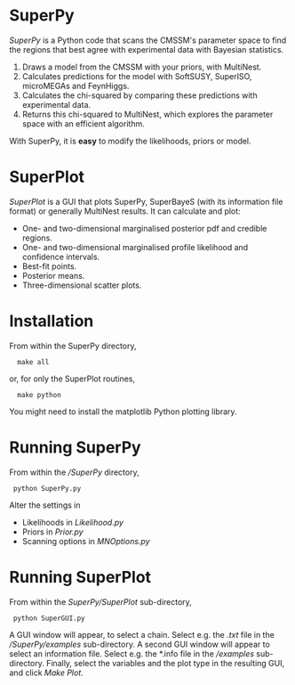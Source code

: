 # SuperPy
*SuperPy* is a Python code that scans the CMSSM's parameter space to find the regions that best agree with experimental data with Bayesian statistics. 

1. Draws a model from the CMSSM with your priors, with MultiNest.
2. Calculates predictions for the model with SoftSUSY, SuperISO, microMEGAs and FeynHiggs.
3. Calculates the chi-squared by comparing these predictions with experimental data.
4. Returns this chi-squared to MultiNest, which explores the parameter space with an efficient algorithm.

With SuperPy, it is **easy** to modify the likelihoods, priors or model.

# SuperPlot
*SuperPlot* is a GUI that plots SuperPy, SuperBayeS (with its information file format) or generally MultiNest results. It can calculate and plot:
* One- and two-dimensional marginalised posterior pdf and credible regions.
* One- and two-dimensional marginalised profile likelihood and confidence intervals.
* Best-fit points.
* Posterior means.
* Three-dimensional scatter plots.

# Installation
From within the SuperPy directory,
      
      make all

or, for only the SuperPlot routines,
      
      make python
    
You might need to install the matplotlib Python plotting library. 

# Running SuperPy
From within the */SuperPy* directory,
     
     python SuperPy.py

Alter the settings in 
* Likelihoods in *Likelihood.py*
* Priors in *Prior.py*
* Scanning options in *MNOptions.py*

# Running SuperPlot
From within the *SuperPy/SuperPlot* sub-directory,
    
     python SuperGUI.py
    
A GUI window will appear, to select a chain. Select e.g. the *.txt* file in the */SuperPy/examples* sub-directory. A second GUI window will appear to select an information file. Select e.g. the *.info file in the */examples* sub-directory. Finally, select the variables and the plot type in the resulting GUI, and click *Make Plot*.

